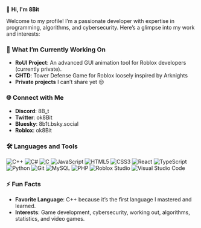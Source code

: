 👋 **Hi, I'm 8Bit**

Welcome to my profile! I’m a passionate developer with expertise in programming, algorithms, and cybersecurity. Here’s a glimpse into my work and interests:

### 🔭 What I’m Currently Working On
- **RoUI Project**: An advanced GUI animation tool for Roblox developers (currently private).
- **CHTD**: Tower Defense Game for Roblox loosely inspired by Arknights
- **Private projects** I can’t share yet 😔

### 🌐 Connect with Me
- **Discord**: 8B_t
- **Twitter**: ok8Bit
- **Bluesky**: 8b1t.bsky.social
- **Roblox**: ok8Bit

### 🛠 Languages and Tools
![C++](https://img.shields.io/badge/C++-%2300599C.svg?style=flat&logo=c%2B%2B&logoColor=white)
![C#](https://img.shields.io/badge/C%23-%23239120.svg?style=flat&logo=c-sharp&logoColor=white)
![C](https://img.shields.io/badge/C-%23A8B9CC.svg?style=flat&logo=c&logoColor=white)
![JavaScript](https://img.shields.io/badge/JavaScript-%23F7DF1E.svg?style=flat&logo=javascript&logoColor=black)
![HTML5](https://img.shields.io/badge/HTML5-%23E34F26.svg?style=flat&logo=html5&logoColor=white)
![CSS3](https://img.shields.io/badge/CSS3-%231572B6.svg?style=flat&logo=css3&logoColor=white)
![React](https://img.shields.io/badge/React-%2320232a.svg?style=flat&logo=react&logoColor=%2361DAFB)
![TypeScript](https://img.shields.io/badge/TypeScript-%23007ACC.svg?style=flat&logo=typescript&logoColor=white)
![Python](https://img.shields.io/badge/Python-%2314354C.svg?style=flat&logo=python&logoColor=white)
![Git](https://img.shields.io/badge/Git-%23F05032.svg?style=flat&logo=git&logoColor=white)
![MySQL](https://img.shields.io/badge/MySQL-%234479A1.svg?style=flat&logo=mysql&logoColor=white)
![PHP](https://img.shields.io/badge/PHP-%23777BB4.svg?style=flat&logo=php&logoColor=white)
![Roblox Studio](https://img.shields.io/badge/Roblox%20Studio-%23000000.svg?style=flat&logo=roblox&logoColor=white)
![Visual Studio Code](https://img.shields.io/badge/Visual%20Studio%20Code-%23007ACC.svg?style=flat&logo=visual-studio-code&logoColor=white)


### ⚡ Fun Facts
- **Favorite Language**: C++ because it’s the first language I mastered and learned.
- **Interests**: Game development, cybersecurity, working out, algorithms, statistics, and video games.

